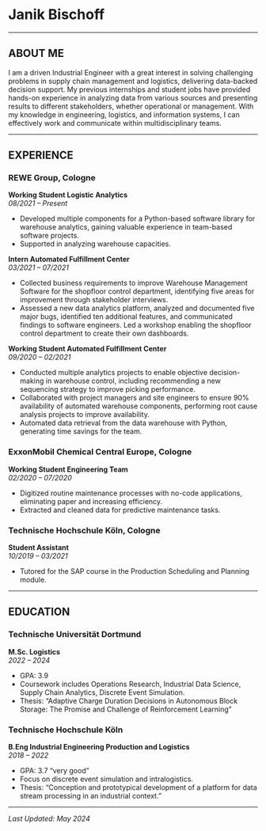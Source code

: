 # **Janik Bischoff**
---

## **ABOUT ME**
I am a driven Industrial Engineer with a great interest in solving challenging problems in supply chain management and logistics, delivering data-backed decision support. My previous internships and student jobs have provided hands-on experience in analyzing data from various sources and presenting results to different stakeholders, whether operational or management. With my knowledge in engineering, logistics, and information systems, I can effectively work and communicate within multidisciplinary teams.

---

## **EXPERIENCE**

### **REWE Group, Cologne**

**Working Student Logistic Analytics**  
*08/2021 – Present*  
- Developed multiple components for a Python-based software library for warehouse analytics, gaining valuable experience in team-based software projects.
- Supported in analyzing warehouse capacities.

**Intern Automated Fulfillment Center**  
*03/2021 – 07/2021*  
- Collected business requirements to improve Warehouse Management Software for the shopfloor control department, identifying five areas for improvement through stakeholder interviews.
- Assessed a new data analytics platform, analyzed and documented five major bugs, identified ten additional features, and communicated findings to software engineers. Led a workshop enabling the shopfloor control department to create their own dashboards.

**Working Student Automated Fulfillment Center**  
*09/2020 – 02/2021*  
- Conducted multiple analytics projects to enable objective decision-making in warehouse control, including recommending a new sequencing strategy to improve picking performance.
- Collaborated with project managers and site engineers to ensure 90% availability of automated warehouse components, performing root cause analysis projects to improve availability.
- Automated data retrieval from the data warehouse with Python, generating time savings for the team.

### **ExxonMobil Chemical Central Europe, Cologne**

**Working Student Engineering Team**  
*02/2020 – 07/2020*  
- Digitized routine maintenance processes with no-code applications, eliminating paper and increasing efficiency.
- Extracted and cleaned data for predictive maintenance tasks.

### **Technische Hochschule Köln, Cologne**

**Student Assistant**  
*10/2019 – 03/2021*  
- Tutored for the SAP course in the Production Scheduling and Planning module.

---

## **EDUCATION**

### **Technische Universität Dortmund**

**M.Sc. Logistics**  
*2022 – 2024*  
- GPA: 3.9 
- Coursework includes Operations Research, Industrial Data Science, Supply Chain Analytics, Discrete Event Simulation.
- Thesis: “Adaptive Charge Duration Decisions in Autonomous Block Storage: The Promise and Challenge of Reinforcement Learning”


### **Technische Hochschule Köln**

**B.Eng Industrial Engineering Production and Logistics**  
*2018 – 2022*  
- GPA: 3.7 “very good”
- Focus on discrete event simulation and intralogistics.
- Thesis: “Conception and prototypical development of a platform for data stream processing in an industrial context.”

---

*Last Updated: May 2024*
